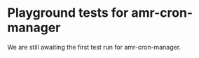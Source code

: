 # Playground tests for amr-cron-manager
We are still awaiting the first test run for amr-cron-manager.
